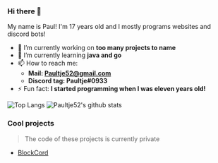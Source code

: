 ### Hi there 👋
My name is Paul! I'm 17 years old and I mostly programs websites and discord bots!

- 🔭 I’m currently working on **too many projects to name** 
- 🌱 I’m currently learning **java and go**
- 📫 How to reach me:
  - **Mail: Paultje52@gmail.com**
  - **Discord tag: Paultje#0933**
- ⚡ Fun fact: **I started programming when I was eleven years old!**

![Top Langs](https://github-readme-stats.vercel.app/api/top-langs/?username=paultje52)
![Paultje52's github stats](https://github-readme-stats.vercel.app/api?username=paultje52)

### Cool projects
> The code of these projects is currently private
- [BlockCord](https://discord.gg/MJz4JqG)
